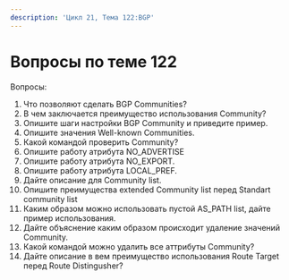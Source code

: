 ```yaml
---
description: 'Цикл 21, Тема 122:BGP'
---
```


# Вопросы по теме 122

Вопросы:

1. Что позволяют сделать BGP Communities?
2. В чем заключается преимущество использования Community?
3. Опишите шаги настройки BGP Community и приведите пример.
4. Опишите значения Well-known Communities.
5. Какой командой проверить Community?
6. Опишите работу атрибута NO\_ADVERTISE
7. Опишите работу атрибута NO\_EXPORT.
8. Опишите работу атрибута LOCAL\_PREF.
9. Дайте описание для Community list.
10. Опишите преимущества extended Community list перед Standart community list
11. Каким образом можно использовать пустой AS\_PATH list, дайте пример использования.
12. Дайте объяснение каким образом происходит удаление значений Community.
13. Какой командой можно удалить все аттрибуты Community?
14. Дайте описание в вем преимущество использования Route Target перед Route Distingusher?

